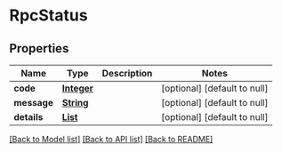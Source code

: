 # RpcStatus
## Properties

Name | Type | Description | Notes
------------ | ------------- | ------------- | -------------
**code** | [**Integer**](integer.md) |  | [optional] [default to null]
**message** | [**String**](string.md) |  | [optional] [default to null]
**details** | [**List**](protobufAny.md) |  | [optional] [default to null]

[[Back to Model list]](../README.md#documentation-for-models) [[Back to API list]](../README.md#documentation-for-api-endpoints) [[Back to README]](../README.md)

